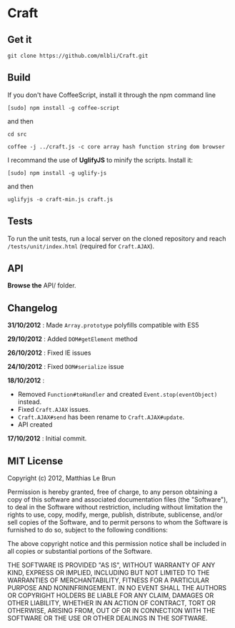 # Craft


## Get it 

```
git clone https://github.com/mlbli/Craft.git
```


## Build
If you don't have CoffeeScript, install it through the npm command line

```
[sudo] npm install -g coffee-script
```
and then 

```
cd src

coffee -j ../craft.js -c core array hash function string dom browser
```

I recommand the use of **UglifyJS** to minify the scripts. Install it: 

```
[sudo] npm install -g uglify-js
```
and then

```
uglifyjs -o craft-min.js craft.js
```

## Tests

To run the unit tests, run a local server on the cloned repository and reach `/tests/unit/index.html` (required for `Craft.AJAX`). 

## API

**Browse the** API/ folder. 

## Changelog

**31/10/2012** : Made `Array.prototype` polyfills compatible with ES5

**29/10/2012** : Added `DOM#getElement`  method

**26/10/2012** : Fixed IE issues

**24/10/2012** : Fixed `DOM#serialize` issue

**18/10/2012** : 

* Removed `Function#toHandler` and created `Event.stop(eventObject)` instead. 
* Fixed `Craft.AJAX` issues. 
* `Craft.AJAX#send` has been rename to `Craft.AJAX#update`.
* API created

**17/10/2012** : Initial commit. 


## MIT License
Copyright (c) 2012, Matthias Le Brun

Permission is hereby granted, free of charge, to any person obtaining a copy of this software and associated documentation files (the "Software"), to deal in the Software without restriction, including without limitation the rights to use, copy, modify, merge, publish, distribute, sublicense, and/or sell copies of the Software, and to permit persons to whom the Software is furnished to do so, subject to the following conditions:

The above copyright notice and this permission notice shall be included in all copies or substantial portions of the Software.

THE SOFTWARE IS PROVIDED "AS IS", WITHOUT WARRANTY OF ANY KIND, EXPRESS OR IMPLIED, INCLUDING BUT NOT LIMITED TO THE WARRANTIES OF MERCHANTABILITY, FITNESS FOR A PARTICULAR PURPOSE AND NONINFRINGEMENT. IN NO EVENT SHALL THE AUTHORS OR COPYRIGHT HOLDERS BE LIABLE FOR ANY CLAIM, DAMAGES OR OTHER LIABILITY, WHETHER IN AN ACTION OF CONTRACT, TORT OR OTHERWISE, ARISING FROM, OUT OF OR IN CONNECTION WITH THE SOFTWARE OR THE USE OR OTHER DEALINGS IN THE SOFTWARE.